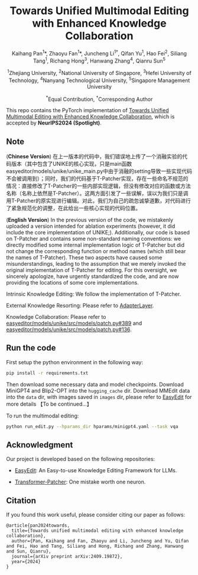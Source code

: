 <h1 align = "center">
Towards Unified Multimodal Editing with Enhanced Knowledge Collaboration
</h1>

<div align="center">
Kaihang Pan<sup>1</sup>*, Zhaoyu Fan<sup>1</sup>*, Juncheng Li<sup>1&dagger;</sup>, Qifan Yu<sup>1</sup>, Hao Fei<sup>2</sup>, Siliang Tang<sup>1</sup>, Richang Hong<sup>3</sup>, Hanwang Zhang<sup>4</sup>, Qianru Sun<sup>5</sup>

<sup>1</sup>Zhejiang University, <sup>2</sup>National University of Singapore, <sup>3</sup>Hefei University of Technology, <sup>4</sup>Nanyang Technological University, <sup>5</sup>Singapore Management University

<sup>*</sup>Equal Contribution, <sup>&dagger;</sup>Corresponding Author

<div align="left">

This repo contains the PyTorch implementation of [Towards Unified Multimodal Editing with Enhanced Knowledge Collaboration](https://openreview.net/forum?id=kf80ZS3fVy), which is accepted by **NeurIPS2024 (Spotlight)**.




## Note

<!-- Given our previous busy schedule, we only uploaded a basic version of the code and forgot to check its accuracy. Our code is based on EasyEdit and Tpatcher. During the process of modifying the code files with Tpatcher, we only altered the internal implementation and did not perform  renaming of methods, functions, or classes for UniKE (still with the name of Tpatcher). We apologize that this non-standard naming has caused minsunderstanding. Additionally, the current code is a version used for later ablation experiments and may differ from the main method in some details. We will promptly reorganize the code in a standardized manner to avoid any unnecessary misunderstandings. -->
(**Chinese Version**) 在上一版本的代码中，我们错误地上传了一个消融实验的代码版本（其中包含了UNIKE的核心实现，只是main函数easyeditor/models/unike/unike_main.py中由于消融的setting导致一些实现代码不会被调用到）；同时，我们的代码基于T-Patcher实现，存在一些命名不规范的情况：直接修改了T-Patcher的一些内部实现逻辑，但没有修改对应的函数或方法名称（名称上依然是T-Patcher）。这两方面引发了一些误解，误以为我们只是调用T-Patcher的原实现进行编辑。对此，我们为自己的疏忽诚挚道歉，对代码进行了紧急规范化的调整，在此给出一些核心实现的代码位置。


(**English Version**) In the previous version of the code, we mistakenly uploaded a version intended for ablation experiments (however, it did include the core implementation of UNIKE;). Additionally, our code is based on T-Patcher and contains some non-standard naming conventions: we directly modified some internal implementation logic of T-Patcher but did not change the corresponding function or method names (which still bear the names of T-Patcher). These two aspects have caused some misunderstandings, leading to the assumption that we merely invoked the original implementation of T-Patcher for editing. For this oversight, we sincerely apologize, have urgently standardized the code, and are now providing the locations of some core implementations.

Intrinsic Knowledge Editing: We follow the implementation of T-Patcher.

External Knowledge Resorting: Please refer to [AdapterLayer](easyeditor/models/unike/src/models/patch.py#105).

Knowledge Collaboration: Please refer to [easyeditor/models/unike/src/models/patch.py#389](easyeditor/models/unike/src/models/patch.py#389) and [easyeditor/models/unike/src/models/patch.py#136](easyeditor/models/unike/src/models/patch.py#136).


## Run the code
First setup the python environment in the following way:
```bash
pip install -r requirements.txt
```

Then download some necessary data and model checkpoints.
Download MiniGPT4 and Blip2-OPT into the `hugging_cache` dir. Download MMEdit data into the `data` dir, with images saved in `images` dir, please refer to [EasyEdit](https://github.com/zjunlp/EasyEdit) for more details 【To be continued...】

To run the multimodal editing:
```bash
python run_edit.py --hparams_dir hparams/minigpt4.yaml --task vqa
```

## Acknowledgment

Our project is developed based on the following repositories:

* [EasyEdit](https://github.com/zjunlp/EasyEdit): An Easy-to-use Knowledge Editing Framework for LLMs.

* [Transformer-Patcher](https://github.com/ZeroYuHuang/Transformer-Patcher): One mistake worth one neuron.

## Citation
If you found this work useful, please consider  citing our paper as follows:
```
@article{pan2024towards,
  title={Towards unified multimodal editing with enhanced knowledge collaboration},
  author={Pan, Kaihang and Fan, Zhaoyu and Li, Juncheng and Yu, Qifan and Fei, Hao and Tang, Siliang and Hong, Richang and Zhang, Hanwang and Sun, Qianru},
  journal={arXiv preprint arXiv:2409.19872},
  year={2024}
}
```
